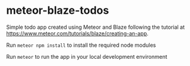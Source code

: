 # meteor-blaze-todos
Simple todo app created using Meteor and Blaze following the tutorial at https://www.meteor.com/tutorials/blaze/creating-an-app.


Run ```meteor npm install``` to install the required node modules

Run ```meteor``` to run the app in your local development environment
